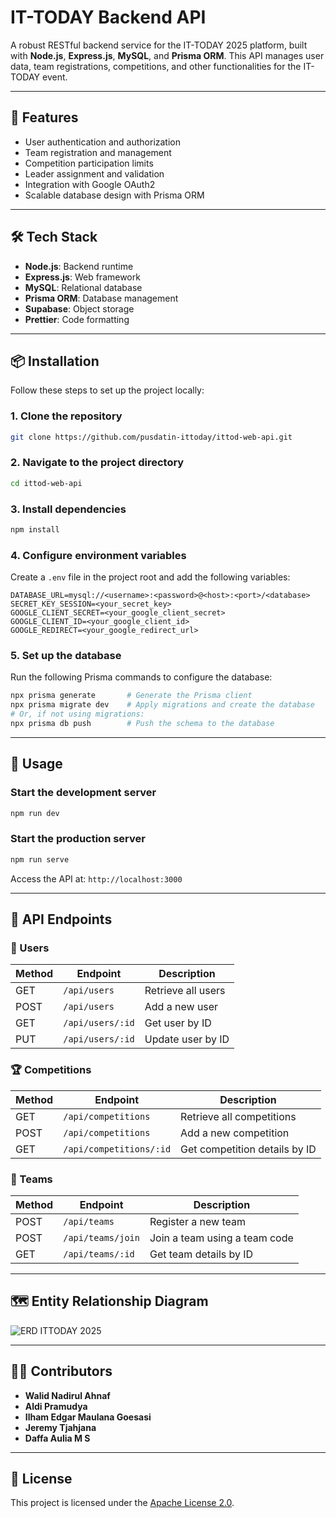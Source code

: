 # IT-TODAY Backend API

A robust RESTful backend service for the IT-TODAY 2025 platform, built with **Node.js**, **Express.js**, **MySQL**, and **Prisma ORM**. This API manages user data, team registrations, competitions, and other functionalities for the IT-TODAY event.

---

## 🚀 Features

- User authentication and authorization
- Team registration and management
- Competition participation limits
- Leader assignment and validation
- Integration with Google OAuth2
- Scalable database design with Prisma ORM

---

## 🛠️ Tech Stack

- **Node.js**: Backend runtime
- **Express.js**: Web framework
- **MySQL**: Relational database
- **Prisma ORM**: Database management
- **Supabase**: Object storage
- **Prettier**: Code formatting

---

## 📦 Installation

Follow these steps to set up the project locally:

### 1. Clone the repository

```bash
git clone https://github.com/pusdatin-ittoday/ittod-web-api.git
```

### 2. Navigate to the project directory

```bash
cd ittod-web-api
```

### 3. Install dependencies

```bash
npm install
```

### 4. Configure environment variables

Create a `.env` file in the project root and add the following variables:

```env
DATABASE_URL=mysql://<username>:<password>@<host>:<port>/<database>
SECRET_KEY_SESSION=<your_secret_key>
GOOGLE_CLIENT_SECRET=<your_google_client_secret>
GOOGLE_CLIENT_ID=<your_google_client_id>
GOOGLE_REDIRECT=<your_google_redirect_url>
```

### 5. Set up the database

Run the following Prisma commands to configure the database:

```bash
npx prisma generate       # Generate the Prisma client
npx prisma migrate dev    # Apply migrations and create the database
# Or, if not using migrations:
npx prisma db push        # Push the schema to the database
```

---

## 🧪 Usage

### Start the development server

```bash
npm run dev
```

### Start the production server

```bash
npm run serve
```

Access the API at: `http://localhost:3000`

---

## 📄 API Endpoints

### 🔐 Users

| Method | Endpoint         | Description        |
| ------ | ---------------- | ------------------ |
| GET    | `/api/users`     | Retrieve all users |
| POST   | `/api/users`     | Add a new user     |
| GET    | `/api/users/:id` | Get user by ID     |
| PUT    | `/api/users/:id` | Update user by ID  |

### 🏆 Competitions

| Method | Endpoint                | Description                   |
| ------ | ----------------------- | ----------------------------- |
| GET    | `/api/competitions`     | Retrieve all competitions     |
| POST   | `/api/competitions`     | Add a new competition         |
| GET    | `/api/competitions/:id` | Get competition details by ID |

### 👥 Teams

| Method | Endpoint          | Description                   |
| ------ | ----------------- | ----------------------------- |
| POST   | `/api/teams`      | Register a new team           |
| POST   | `/api/teams/join` | Join a team using a team code |
| GET    | `/api/teams/:id`  | Get team details by ID        |

---

## 🗺️ Entity Relationship Diagram

![ERD ITTODAY 2025](https://github.com/user-attachments/assets/fe28b0cc-7612-4428-9c02-779fb133d91f)

---

## 🧑‍💻 Contributors

- **Walid Nadirul Ahnaf**
- **Aldi Pramudya**
- **Ilham Edgar Maulana Goesasi**
- **Jeremy Tjahjana**
- **Daffa Aulia M S**

---

## 📄 License

This project is licensed under the [Apache License 2.0](LICENSE).
